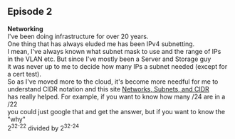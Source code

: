 ## Episode 2
**Networking**  
I've been doing infrastructure for over 20 years.  
One thing that has always eluded me has been IPv4 subnetting.  
I mean, I've always known what subnet mask to use and the range of IPs  
in the VLAN etc.  But since I've mostly been a Server and Storage guy  
it was never up to me to decide how many IPs a subnet needed (except for a cert test).  
So as I've moved more to the cloud, it's become more needful for me to  
understand CIDR notation and this site [Networks, Subnets, and CIDR](https://erikberg.com/notes/networks.html)  
has really helped.  For example, if you want to know how many /24 are in a /22  
you could just google that and get the answer, but if you want to know the "why"  
2<sup>32-22</sup> divided by 2<sup>32-24</sup>
